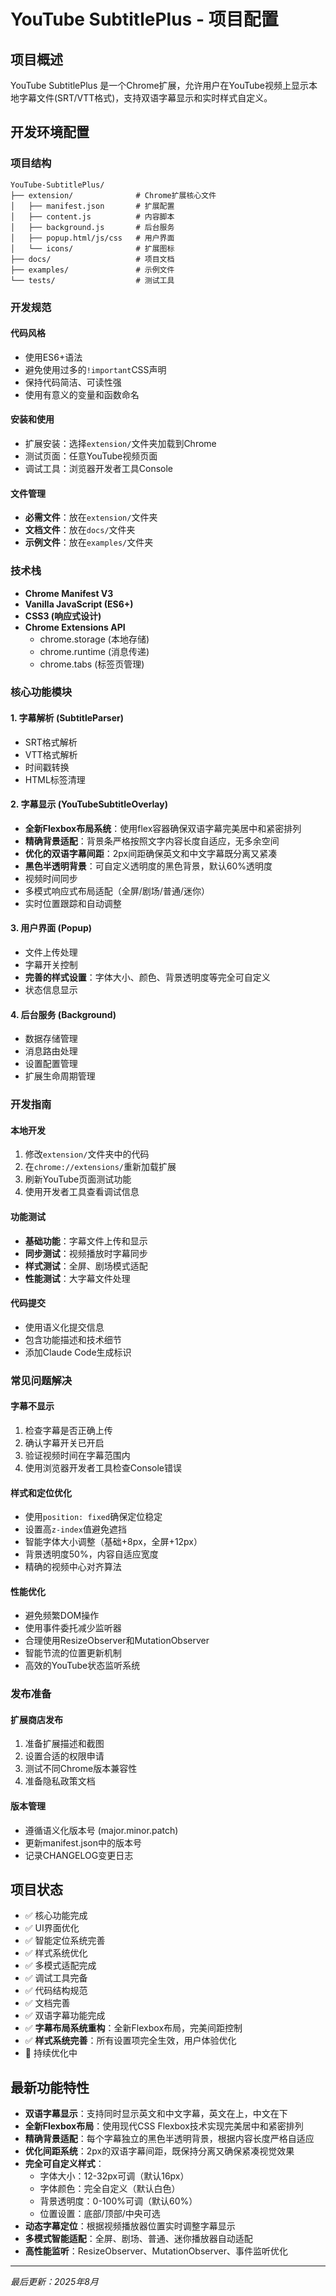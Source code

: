 # YouTube SubtitlePlus - 项目配置

## 项目概述
YouTube SubtitlePlus 是一个Chrome扩展，允许用户在YouTube视频上显示本地字幕文件(SRT/VTT格式)，支持双语字幕显示和实时样式自定义。

## 开发环境配置

### 项目结构
```
YouTube-SubtitlePlus/
├── extension/              # Chrome扩展核心文件
│   ├── manifest.json       # 扩展配置
│   ├── content.js          # 内容脚本
│   ├── background.js       # 后台服务
│   ├── popup.html/js/css   # 用户界面
│   └── icons/              # 扩展图标
├── docs/                   # 项目文档
├── examples/               # 示例文件
└── tests/                  # 测试工具
```

### 开发规范

#### 代码风格
- 使用ES6+语法
- 避免使用过多的`!important`CSS声明
- 保持代码简洁、可读性强
- 使用有意义的变量和函数命名

#### 安装和使用
- 扩展安装：选择`extension/`文件夹加载到Chrome
- 测试页面：任意YouTube视频页面
- 调试工具：浏览器开发者工具Console

#### 文件管理
- **必需文件**：放在`extension/`文件夹
- **文档文件**：放在`docs/`文件夹  
- **示例文件**：放在`examples/`文件夹

### 技术栈
- **Chrome Manifest V3**
- **Vanilla JavaScript (ES6+)**
- **CSS3 (响应式设计)**
- **Chrome Extensions API**
  - chrome.storage (本地存储)
  - chrome.runtime (消息传递)
  - chrome.tabs (标签页管理)

### 核心功能模块

#### 1. 字幕解析 (SubtitleParser)
- SRT格式解析
- VTT格式解析
- 时间戳转换
- HTML标签清理

#### 2. 字幕显示 (YouTubeSubtitleOverlay)
- **全新Flexbox布局系统**：使用flex容器确保双语字幕完美居中和紧密排列
- **精确背景适配**：背景条严格按照文字内容长度自适应，无多余空间
- **优化的双语字幕间距**：2px间距确保英文和中文字幕既分离又紧凑
- **黑色半透明背景**：可自定义透明度的黑色背景，默认60%透明度
- 视频时间同步
- 多模式响应式布局适配（全屏/剧场/普通/迷你）
- 实时位置跟踪和自动调整

#### 3. 用户界面 (Popup)
- 文件上传处理
- 字幕开关控制
- **完善的样式设置**：字体大小、颜色、背景透明度等完全可自定义
- 状态信息显示

#### 4. 后台服务 (Background)
- 数据存储管理
- 消息路由处理
- 设置配置管理
- 扩展生命周期管理

### 开发指南

#### 本地开发
1. 修改`extension/`文件夹中的代码
2. 在`chrome://extensions/`重新加载扩展
3. 刷新YouTube页面测试功能
4. 使用开发者工具查看调试信息

#### 功能测试
- **基础功能**：字幕文件上传和显示
- **同步测试**：视频播放时字幕同步
- **样式测试**：全屏、剧场模式适配
- **性能测试**：大字幕文件处理

#### 代码提交
- 使用语义化提交信息
- 包含功能描述和技术细节
- 添加Claude Code生成标识

### 常见问题解决

#### 字幕不显示
1. 检查字幕是否正确上传
2. 确认字幕开关已开启
3. 验证视频时间在字幕范围内
4. 使用浏览器开发者工具检查Console错误

#### 样式和定位优化
- 使用`position: fixed`确保定位稳定
- 设置高`z-index`值避免遮挡
- 智能字体大小调整（基础+8px，全屏+12px）
- 背景透明度50%，内容自适应宽度
- 精确的视频中心对齐算法

#### 性能优化
- 避免频繁DOM操作
- 使用事件委托减少监听器
- 合理使用ResizeObserver和MutationObserver
- 智能节流的位置更新机制
- 高效的YouTube状态监听系统

### 发布准备

#### 扩展商店发布
1. 准备扩展描述和截图
2. 设置合适的权限申请
3. 测试不同Chrome版本兼容性
4. 准备隐私政策文档

#### 版本管理
- 遵循语义化版本号 (major.minor.patch)
- 更新manifest.json中的版本号
- 记录CHANGELOG变更日志

## 项目状态
- ✅ 核心功能完成
- ✅ UI界面优化
- ✅ 智能定位系统完善
- ✅ 样式系统优化
- ✅ 多模式适配完成
- ✅ 调试工具完备
- ✅ 代码结构规范
- ✅ 文档完善
- ✅ 双语字幕功能完成
- ✅ **字幕布局系统重构**：全新Flexbox布局，完美间距控制
- ✅ **样式系统完善**：所有设置项完全生效，用户体验优化
- 🔄 持续优化中

## 最新功能特性
- **双语字幕显示**：支持同时显示英文和中文字幕，英文在上，中文在下
- **全新Flexbox布局**：使用现代CSS Flexbox技术实现完美居中和紧密排列
- **精确背景适配**：每个字幕独立的黑色半透明背景，根据内容长度严格自适应
- **优化间距系统**：2px的双语字幕间距，既保持分离又确保紧凑视觉效果
- **完全可自定义样式**：
  - 字体大小：12-32px可调（默认16px）
  - 字体颜色：完全自定义（默认白色）
  - 背景透明度：0-100%可调（默认60%）
  - 位置设置：底部/顶部/中央可选
- **动态字幕定位**：根据视频播放器位置实时调整字幕显示
- **多模式智能适配**：全屏、剧场、普通、迷你播放器自动适配
- **高性能监听**：ResizeObserver、MutationObserver、事件监听优化

---
*最后更新：2025年8月*